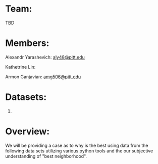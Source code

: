 # Team: 
TBD

# Members:
Alexandr Yarashevich: aly48@pitt.edu 

Kathetrine Lin:

Armon Ganjavian: amg506@pitt.edu

# Datasets:
1. 

# Overview:
We will be providing a case as to why <insert neighborhood here> is the best using data from the following data sets <insert data sets here>
utilizing various python tools and the our subjective understanding of "best neighborhood".

